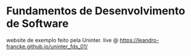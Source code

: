 # Fundamentos de Desenvolvimento de Software
website de exemplo feito pela Uninter.
live @ https://leandro-francke.github.io/uninter_fds_01/
